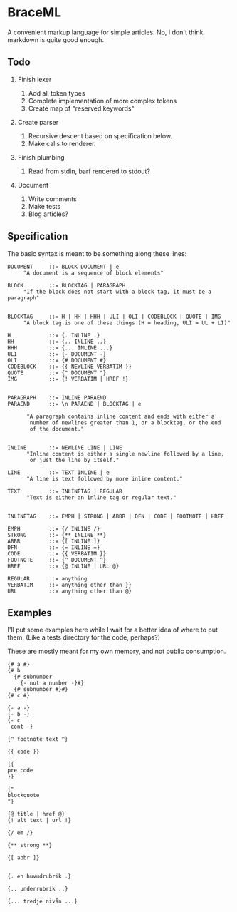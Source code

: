 
BraceML
=======

A convenient markup language for simple articles. No, I don't think markdown
is quite good enough.


Todo
----

1. Finish lexer

    1. Add all token types
    2. Complete implementation of more complex tokens
    3. Create map of "reserved keywords"

2. Create parser

    1. Recursive descent based on specification below.
    2. Make calls to renderer.

3. Finish plumbing

    1. Read from stdin, barf rendered to stdout?

4. Document

    1. Write comments
    2. Make tests
    3. Blog articles?


Specification
-------------

The basic syntax is meant to be something along these lines:


    DOCUMENT     ::= BLOCK DOCUMENT | e
         "A document is a sequence of block elements"
  
    BLOCK        ::= BLOCKTAG | PARAGRAPH
         "If the block does not start with a block tag, it must be a paragraph"
  
  
    BLOCKTAG     ::= H | HH | HHH | ULI | OLI | CODEBLOCK | QUOTE | IMG
         "A block tag is one of these things (H = heading, ULI = UL + LI)"
  
    H            ::= {. INLINE .}
    HH           ::= {.. INLINE ..}
    HHH          ::= {... INLINE ...}
    ULI          ::= {- DOCUMENT -}
    OLI          ::= {# DOCUMENT #}
    CODEBLOCK    ::= {{ NEWLINE VERBATIM }}
    QUOTE        ::= {" DOCUMENT "}
    IMG          ::= {! VERBATIM | HREF !}
  
  
    PARAGRAPH    ::= INLINE PARAEND
    PARAEND      ::= \n PARAEND | BLOCKTAG | e
  
          "A paragraph contains inline content and ends with either a
           number of newlines greater than 1, or a blocktag, or the end
           of the document."
  
  
    INLINE       ::= NEWLINE LINE | LINE
          "Inline content is either a single newline followed by a line,
           or just the line by itself."
  
    LINE         ::= TEXT INLINE | e
          "A line is text followed by more inline content."
  
    TEXT         ::= INLINETAG | REGULAR
          "Text is either an inline tag or regular text."
  
  
    INLINETAG    ::= EMPH | STRONG | ABBR | DFN | CODE | FOOTNOTE | HREF
  
    EMPH         ::= {/ INLINE /}
    STRONG       ::= {** INLINE **}
    ABBR         ::= {[ INLINE ]}
    DFN          ::= {= INLINE =}
    CODE         ::= {{ VERBATIM }}
    FOOTNOTE     ::= {^ DOCUMENT ^}
    HREF         ::= {@ INLINE | URL @}
  
    REGULAR      ::= anything
    VERBATIM     ::= anything other than }}
    URL          ::= anything other than @}


Examples
--------

I'll put some examples here while I wait for a better idea of where to put
them. (Like a tests directory for the code, perhaps?)

These are mostly meant for my own memory, and not public consumption.

    {# a #}
    {# b 
      {# subnumber
        {- not a number -}#}
      {# subnumber #}#}
    {# c #}
    
    {- a -}
    {- b -}
    {- c
     cont -}
    
    {^ footnote text ^}
    
    {{ code }}
    
    {{
    pre code
    }}
    
    {"
    blockquote
    "}
    
    {@ title | href @}
    {! alt text | url !}
    
    {/ em /}
    
    {** strong **}
    
    {[ abbr ]}
    
    
    {. en huvudrubrik .}
    
    {.. underrubrik ..}
    
    {... tredje nivån ...}
